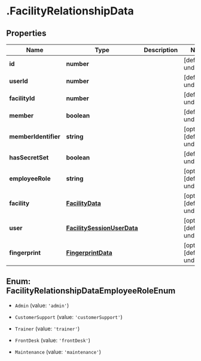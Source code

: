 # .FacilityRelationshipData

## Properties

Name | Type | Description | Notes
------------ | ------------- | ------------- | -------------
**id** | **number** |  | [default to undefined]
**userId** | **number** |  | [default to undefined]
**facilityId** | **number** |  | [default to undefined]
**member** | **boolean** |  | [default to undefined]
**memberIdentifier** | **string** |  | [optional] [default to undefined]
**hasSecretSet** | **boolean** |  | [default to undefined]
**employeeRole** | **string** |  | [optional] [default to undefined]
**facility** | [**FacilityData**](FacilityData.md) |  | [optional] [default to undefined]
**user** | [**FacilitySessionUserData**](FacilitySessionUserData.md) |  | [optional] [default to undefined]
**fingerprint** | [**FingerprintData**](FingerprintData.md) |  | [optional] [default to undefined]



## Enum: FacilityRelationshipDataEmployeeRoleEnum


* `Admin` (value: `'admin'`)

* `CustomerSupport` (value: `'customerSupport'`)

* `Trainer` (value: `'trainer'`)

* `FrontDesk` (value: `'frontDesk'`)

* `Maintenance` (value: `'maintenance'`)



